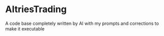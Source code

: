 # AItriesTrading
A code base completely written by AI with my prompts and corrections to make it executable
